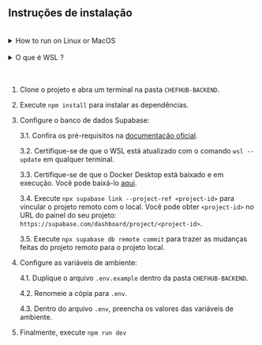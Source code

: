 ## Instruções de instalação

<br>
<details>
  <summary>How to run on Linux or MacOS</summary>

  Etapas WSL são apenas para windows, então pule essas etapas.
  
  Para MacOS, talvez o Desktop Docker peça para baixar outra ferramenta semelhante ao WSL.
</details>
<br>
<details>
  <summary>O que é WSL ?</summary>
  
  O WSL Kernel, ou Windows Subsystem for Linux Kernel, é um componente do sistema operacional Windows que permite a execução de distribuições do Linux de forma nativa no Windows. O WSL Kernel é responsável por fornecer uma camada de compatibilidade entre os binários do Linux e o núcleo do Windows. Ele traduz as chamadas do sistema e os comandos do Linux para o formato compreensível pelo Windows.

  Anteriormente, o Windows não oferecia suporte nativo para a execução de aplicativos e comandos do Linux, o que exigia o uso de ferramentas de virtualização ou dual boot para alternar entre os sistemas operacionais. Com o WSL, os usuários podem executar um ambiente Linux completo, incluindo o acesso a uma linha de comando, utilitários e aplicativos, diretamente no Windows.
</details>
<br>
<br>

1. Clone o projeto e abra um terminal na pasta `CHEFHUB-BACKEND`.
2. Execute `npm install` para instalar as dependências.
3. Configure o banco de dados Supabase:

    3.1. Confira os pré-requisitos na [documentação oficial](https://supabase.com/docs/guides/getting-started/local-development).

    3.2. Certifique-se de que o WSL está atualizado com o comando `wsl --update` em qualquer terminal.

    3.3. Certifique-se de que o Docker Desktop está baixado e em execução. Você pode baixá-lo [aqui](https://www.docker.com/products/docker-desktop/).

    3.4. Execute `npx supabase link --project-ref <project-id>` para vincular o projeto remoto com o local. Você pode obter `<project-id>` no URL do painel do seu projeto: `https://supabase.com/dashboard/project/<project-id>`.

    3.5. Execute `npx supabase db remote commit` para trazer as mudanças feitas do projeto remoto para o projeto local.
4. Configure as variáveis de ambiente:

    4.1. Duplique o arquivo `.env.example` dentro da pasta `CHEFHUB-BACKEND`.

    4.2. Renomeie a cópia para `.env`.

    4.3. Dentro do arquivo `.env`, preencha os valores das variáveis de ambiente.
5. Finalmente, execute `npm run dev`


<!-- 

Figma: https://www.figma.com/file/O98HiGqkhaBn6RxM3F0ukH/Prot%C3%B3tipo?type=design&mode=design
Trello: https://trello.com/b/wx34aFsO/chefhub
Repositório do backend: https://github.com/VictorG-028/ChefHub-Backend
Repositório do frontend web:
Repositório do frontend mobile:

Links de aprendizado usados nesse projeto
1- https://youtu.be/Jv2uxzhPFl4?t=249
2- https://www.youtube.com/watch?v=FgnxcUQ5vho
3- https://blog.logrocket.com/how-to-set-up-node-typescript-express/
4- https://www.stackhawk.com/blog/typescript-cors-guide-what-it-is-and-how-to-enable-it/
5- https://www.typescriptlang.org/docs/handbook/2/classes.html
6- https://github.com/nociza/Bimg/tree/main
7- https://www.youtube.com/watch?v=LjJFu6Y6MrU
8- https://www.youtube.com/watch?v=pvrKHpXGO8E
9- https://supabase.com/docs/guides/auth 
10- https://stackoverflow.com/questions/72300047/uploading-base64-images-to-supabase
11- https://supabase.com/docs/reference/javascript/installing
12 Como instalar supabase CLI: https://github.com/supabase/cli
-->
